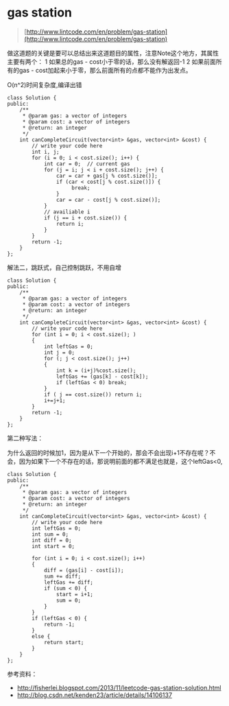 # gas station
>  [http://www.lintcode.com/en/problem/gas-station](http://www.lintcode.com/en/problem/gas-station)

做这道题的关键是要可以总结出来这道题目的属性，注意Note这个地方，其属性主要有两个：
1 如果总的gas - cost小于零的话，那么没有解返回-1
2 如果前面所有的gas - cost加起来小于零，那么前面所有的点都不能作为出发点。

O(n^2)时间复杂度,编译出错

	class Solution {
	public:
	    /**
	     * @param gas: a vector of integers
	     * @param cost: a vector of integers
	     * @return: an integer
	     */
	    int canCompleteCircuit(vector<int> &gas, vector<int> &cost) {
	        // write your code here
	        int i, j;
	        for (i = 0; i < cost.size(); i++) {
	            int car = 0;  // current gas
	            for (j = i; j < i + cost.size(); j++) {
	                car = car + gas[j % cost.size()];
	                if (car < cost[j % cost.size()]) {
	                     break;
	                }
	                car = car - cost[j % cost.size()];
	            }
	            // availiable i
	            if (j == i + cost.size()) {
	                return i;
	            }
	        }
	        return -1;
	    }
	};

解法二，跳跃式，自己控制跳跃，不用自增

	class Solution {
	public:
	    /**
	     * @param gas: a vector of integers
	     * @param cost: a vector of integers
	     * @return: an integer
	     */
	    int canCompleteCircuit(vector<int> &gas, vector<int> &cost) {
	        // write your code here
	        for (int i = 0; i < cost.size(); )
	        {
	            int leftGas = 0;
	            int j = 0;
	            for (; j < cost.size(); j++)
	            {
	                int k = (i+j)%cost.size();
	                leftGas += (gas[k] - cost[k]);
	                if (leftGas < 0) break;
	            }
	            if ( j == cost.size()) return i;
	            i+=j+1;
	        }
	        return -1;
	    }
	};

第二种写法：

为什么返回的时候加1，因为是从下一个开始的，那会不会出现i+1不存在呢？不会，因为如果下一个不存在的话，那说明前面的都不满足也就是，这个leftGas<0,

	class Solution {
	public:
	    /**
	     * @param gas: a vector of integers
	     * @param cost: a vector of integers
	     * @return: an integer
	     */
	    int canCompleteCircuit(vector<int> &gas, vector<int> &cost) {
	        // write your code here
	        int leftGas = 0;
	        int sum = 0;
	        int diff = 0;
	        int start = 0;

	        for (int i = 0; i < cost.size(); i++)
	        {
	            diff = (gas[i] - cost[i]);
	            sum += diff;
	            leftGas += diff;
	            if (sum < 0) {
	                start = i+1;
	                sum = 0;
	            }
	        }
	        if (leftGas < 0) {
	            return -1;
	        }
	        else {
	            return start;
	        }
	    }
	};


参考资料：

+ http://fisherlei.blogspot.com/2013/11/leetcode-gas-station-solution.html
+ http://blog.csdn.net/kenden23/article/details/14106137
